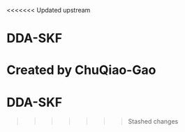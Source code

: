 <<<<<<< Updated upstream
# DDA-SKF
Created by ChuQiao-Gao
=======
# DDA-SKF
>>>>>>> Stashed changes
